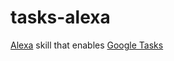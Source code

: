 # tasks-alexa
[Alexa](https://developer.amazon.com/alexa) skill that enables [Google Tasks](https://www.gmail.com/tasks)

